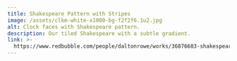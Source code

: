 ```yaml
---
title: Shakespeare Pattern with Stripes
image: /assets/clkm-white-x1000-bg-f2f2f6.1u2.jpg
alt: Clock faces with Shakespeare pattern.
description: Our tiled Shakespeare with a subtle gradient.
link: >-
  https://www.redbubble.com/people/daltonrowe/works/36876683-shakespeare-pattern-with-stripes?asc=u&p=clock
---
```


